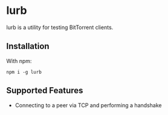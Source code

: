 # lurb

lurb is a utility for testing BitTorrent clients.

## Installation

With npm:

```
npm i -g lurb
```

## Supported Features

* Connecting to a peer via TCP and performing a handshake
